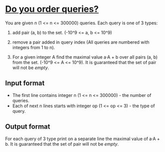 # [Do you order queries?][link]

You are given n (1 <= n <= 300000) queries. Each query is one of 3 types:

1. add pair (a, b) to the set. (-10^9 <= a, b <= 10^9)

2. remove a pair added in query index (All queries are numbered with integers from 1 to n).

3. For a given integer A find the maximal value a·A + b over all pairs (a, b) from the set. (-10^9 <= A <= 10^9). It is guaranteed that the set of pair will not be _empty_.

## Input format

- The first line contains integer n (1 <= n <= 300000) - the number of queries.
- Each of next n lines starts with integer op (1 <= op <= 3) - the type of query.

## Output format

For each query of 3 type print on a separate line the maximal value of a·A + b. It is guaranteed that the set of pair will not be _empty_.

[link]: https://www.hackerearth.com/practice/data-structures/advanced-data-structures/segment-trees/practice-problems/algorithm/do-you-order-queries-27a70fdd/
